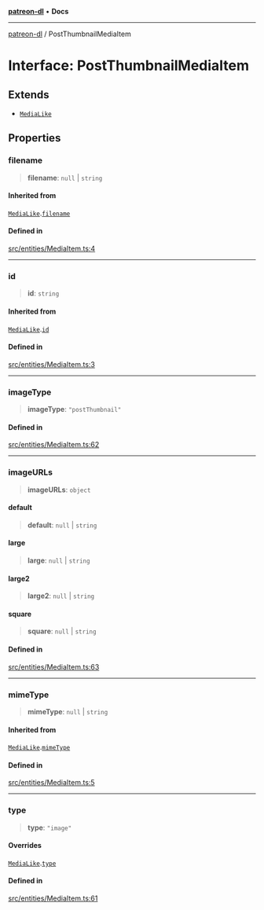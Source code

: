 [**patreon-dl**](../README.md) • **Docs**

***

[patreon-dl](../README.md) / PostThumbnailMediaItem

# Interface: PostThumbnailMediaItem

## Extends

- [`MediaLike`](MediaLike.md)

## Properties

### filename

> **filename**: `null` \| `string`

#### Inherited from

[`MediaLike`](MediaLike.md).[`filename`](MediaLike.md#filename)

#### Defined in

[src/entities/MediaItem.ts:4](https://github.com/patrickkfkan/patreon-dl/blob/9af63ff8fb311b0c258b1f0abf6afcc007d73ad0/src/entities/MediaItem.ts#L4)

***

### id

> **id**: `string`

#### Inherited from

[`MediaLike`](MediaLike.md).[`id`](MediaLike.md#id)

#### Defined in

[src/entities/MediaItem.ts:3](https://github.com/patrickkfkan/patreon-dl/blob/9af63ff8fb311b0c258b1f0abf6afcc007d73ad0/src/entities/MediaItem.ts#L3)

***

### imageType

> **imageType**: `"postThumbnail"`

#### Defined in

[src/entities/MediaItem.ts:62](https://github.com/patrickkfkan/patreon-dl/blob/9af63ff8fb311b0c258b1f0abf6afcc007d73ad0/src/entities/MediaItem.ts#L62)

***

### imageURLs

> **imageURLs**: `object`

#### default

> **default**: `null` \| `string`

#### large

> **large**: `null` \| `string`

#### large2

> **large2**: `null` \| `string`

#### square

> **square**: `null` \| `string`

#### Defined in

[src/entities/MediaItem.ts:63](https://github.com/patrickkfkan/patreon-dl/blob/9af63ff8fb311b0c258b1f0abf6afcc007d73ad0/src/entities/MediaItem.ts#L63)

***

### mimeType

> **mimeType**: `null` \| `string`

#### Inherited from

[`MediaLike`](MediaLike.md).[`mimeType`](MediaLike.md#mimetype)

#### Defined in

[src/entities/MediaItem.ts:5](https://github.com/patrickkfkan/patreon-dl/blob/9af63ff8fb311b0c258b1f0abf6afcc007d73ad0/src/entities/MediaItem.ts#L5)

***

### type

> **type**: `"image"`

#### Overrides

[`MediaLike`](MediaLike.md).[`type`](MediaLike.md#type)

#### Defined in

[src/entities/MediaItem.ts:61](https://github.com/patrickkfkan/patreon-dl/blob/9af63ff8fb311b0c258b1f0abf6afcc007d73ad0/src/entities/MediaItem.ts#L61)
